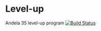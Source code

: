 # Level-up
Andela 35 level-up program
[![Build Status](https://travis-ci.org/steveviko/Level-up.svg?branch=develop)](https://travis-ci.org/steveviko/Level-up)
